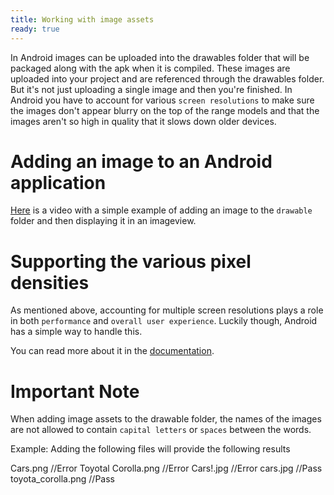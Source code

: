 ```yaml
---
title: Working with image assets
ready: true
---
```


In Android images can be uploaded into the drawables folder that will be packaged along with the apk when it is compiled. These  images are uploaded into your project 
and are referenced through the drawables folder. But it's not just uploading a single image and then you're finished. In Android you have to account for 
various `screen resolutions` to make sure the images don't appear blurry on the top of the range models and that the images aren't so high in quality that it slows down older devices.

# Adding an image to an Android application

[Here](https://www.youtube.com/watch?v=Ab7U7lqikfU) is a video with a simple example of adding an image to the `drawable` folder and then displaying it in an imageview.

# Supporting the various pixel densities

As mentioned above, accounting for multiple screen resolutions plays a role in both `performance` and `overall user experience`.
Luckily though, Android has a simple way to handle this.

You can read more about it in the [documentation](https://developer.android.com/training/multiscreen/screendensities).

# Important Note

When adding image assets to the drawable folder, the names of the images are not allowed to contain `capital letters` or `spaces` between the words.

Example: Adding the following files will provide the following results

Cars.png	//Error
Toyotal Corolla.png	//Error
Cars!.jpg	//Error
cars.jpg	//Pass
toyota_corolla.png	//Pass
